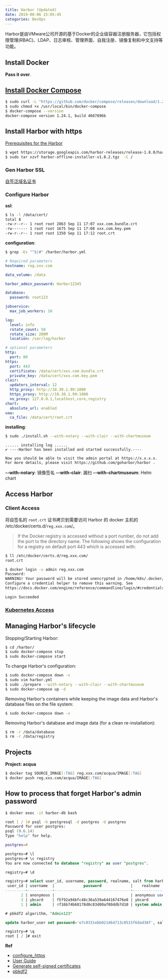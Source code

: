```yaml
---
title: Harbor (Updated)
date: 2019-08-06 15:05:45
categories: DevOps
---
```

Harbor是由VMware公司开源的基于Docker的企业级容器注册服务器，它包括权限管理(RBAC)、LDAP、日志审核、管理界面、自我注册、镜像复制和中文支持等功能。

## Install Docker

**Pass it over**.


## [Install Docker Compose](https://docs.docker.com/compose/install/#install-compose)

```zsh
$ sudo curl -L "https://github.com/docker/compose/releases/download/1.24.1/docker-compose-$(uname -s)-$(uname -m)" -o /usr/local/bin/docker-compose
$ sudo chmod +x /usr/local/bin/docker-compose
$ docker-compose --version
docker-compose version 1.24.1, build 4667896b
```


## Install Harbor with https

[Prerequisites for the Harbor](http://github.com/vmware/harbor)

```zsh
$ wget https://storage.googleapis.com/harbor-releases/release-1.8.0/harbor-offline-installer-v1.8.2.tgz
$ sudo tar xzvf harbor-offline-installer-v1.8.2.tgz  -C /
```

<!-- more -->

### Gen Harbor SSL

[自签泛域名证书](https://github.com/fishdrowned/ssl)


### Configure Harbor

**ssl**:

```zsh
$ ls -l /data/cert/
total 8
-rw-r--r-- 1 root root 2863 Sep 11 17:07 xxx.com.bundle.crt
-rw------- 1 root root 1675 Sep 11 17:08 xxx.com.key.pem
-rw-r--r-- 1 root root 1350 Sep 11 17:12 root.crt
```

**configuration**:

```zsh
$ grep -Ev "^$|#" /harbor/harbor.yml
```

```yml
# Required parameters
hostname: reg.xxx.com

data_volume: /data

harbor_admin_password: Harbor12345

database:
  password: root123

jobservice:
  max_job_workers: 10

log:
  level: info
  rotate_count: 50
  rotate_size: 200M
  location: /var/log/harbor

# optional parameters
http:
  port: 80
https:
  port: 443
  certificate: /data/cert/xxx.com.bundle.crt
  private_key: /data/cert/xxx.com.key.pem
clair:
  updaters_interval: 12
  http_proxy: http://10.30.1.99:1080
  https_proxy: http://10.30.1.99:1080
  no_proxy: 127.0.0.1,localhost,core,registry
chart:
  absolute_url: enabled
uaa:
  ca_file: /data/cert/root.crt
```

**installing**:

```zsh
$ sudo ./install.sh --with-notary --with-clair --with-chartmuseum
```

```log
...... installing log ......
✔ ----Harbor has been installed and started successfully.----

Now you should be able to visit the admin portal at https://x.x.x.x.
For more details, please visit https://github.com/goharbor/harbor .
```

**--with-notary**: 镜像签名
**--with-clair**: 漏扫
**--with-chartmuseum**: Helm chart


## Access Harbor

### Client Access

将自签名的 `root.crt` 证书拷贝到需要访问 Harbor 的 docker 主机的 /etc/docker/certs.d/`reg.xxx.com`/。

> If the Docker registry is accessed without a port number, do not add the port to the directory name. The following shows the configuration for a registry on default port 443 which is accessed with:

```zsh
$ ll /etc/docker/certs.d/reg.xxx.com/
root.crt

$ docker login -u admin reg.xxx.com
Password:
WARNING! Your password will be stored unencrypted in /home/k8s/.docker/config.json.
Configure a credential helper to remove this warning. See
https://docs.docker.com/engine/reference/commandline/login/#credentials-store

Login Succeeded
```


### [Kubernetes Access](https://kubernetes.io/docs/tasks/configure-pod-container/pull-image-private-registry/)


## Managing Harbor's lifecycle

Stopping/Starting Harbor:

```zsh
$ cd /harbor/
$ sudo docker-compose stop
$ sudo docker-compose start
```

To change Harbor's configuration:

```zsh
$ sudo docker-compose down -v
$ sudo vim harbor.yml
$ sudo ./prepare --with-notary --with-clair --with-chartmuseum
$ sudo docker-compose up -d
```

Removing Harbor's containers while keeping the image data and Harbor's database files on the file system:

```zsh
$ sudo docker-compose down -v
```

Removing Harbor's database and image data (for a clean re-installation):

```zsh
$ rm -r /data/database
$ rm -r /data/registry
```


## Projects

**Project: acqua**

```zsh
$ docker tag SOURCE_IMAGE[:TAG] reg.xxx.com/acqua/IMAGE[:TAG]
$ docker push reg.xxx.com/acqua/IMAGE[:TAG]
```


## How to process that forget Harbor's admin password

```zsh
$ docker exec -it harbor-db bash

root [ / ]# psql -h postgresql -d postgres -U postgres
Password for user postgres: 
psql (9.6.14)
Type "help" for help.

postgres=#
```

```sql
postgres=# \l
postgres=# \c registry
You are now connected to database "registry" as user "postgres".

registry=# \d

registry=# select user_id, username, password, realname, salt from harbor_user;
 user_id | username  |             password             |    realname    |               salt               
---------+-----------+----------------------------------+----------------+----------------------------------
       2 | anonymous |                                  | anonymous user | 
       3 | ybcard    | f5f92a94bfc48c36a539a644167476e0 | ybcard         | uc6dbjkwh178i1aycisi26q8y8mo593v
       1 | admin     | 4f16b74b68178d0c83d00af80ddb7d10 | system admin   | vsq9qbd0jgu3236iz0beat43yl9av11a

# pbkdf2 algorithm, "Admin123"

update harbor_user set password='e7c0331ebb021d64713c0515f6dad38f', salt='pa4mmop0v9lhnv2vpvmkuv941it72ku6' where username='admin';

registry=# \q
root [ / ]# exit
```


**Ref**

+ [configure_https](https://github.com/goharbor/harbor/blob/master/docs/configure_https.md)
+ [User Guide](https://github.com/goharbor/harbor/blob/master/docs/user_guide.md#user-guide)
+ [Generate self-signed certificates](https://coreos.com/os/docs/latest/generate-self-signed-certificates.html)
+ [pbkdf2](https://github.com/mitsuhiko/python-pbkdf2/blob/master/pbkdf2.py)
